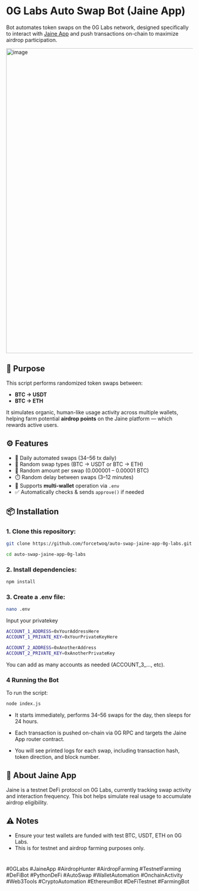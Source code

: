 # 0G Labs Auto Swap Bot (Jaine App)

Bot automates token swaps on the 0G Labs network, designed specifically to interact with [Jaine App](https://test.jaine.app/) and push transactions on-chain to maximize airdrop participation.

<img width="1515" height="823" alt="image" src="https://github.com/user-attachments/assets/06b88e85-a244-4ab7-a2b2-5066edb36c0a" />

## 🎯 Purpose

This script performs randomized token swaps between:

- **BTC → USDT**
- **BTC → ETH**

It simulates organic, human-like usage activity across multiple wallets, helping farm potential **airdrop points** on the Jaine platform — which rewards active users.

## ⚙️ Features

- 🔁 Daily automated swaps (34–56 tx daily)
- 🔄 Random swap types (BTC → USDT or BTC → ETH)
- 🎲 Random amount per swap (0.000001 – 0.00001 BTC)
- ⏱️ Random delay between swaps (3–12 minutes)
- 👥 Supports **multi-wallet** operation via `.env`
- ✅ Automatically checks & sends `approve()` if needed

## 📦 Installation

### 1. Clone this repository:
```bash
git clone https://github.com/forcetwoq/auto-swap-jaine-app-0g-labs.git
```
```bash
cd auto-swap-jaine-app-0g-labs
```
### 2. Install dependencies:
```bash
npm install
```
### 3. Create a .env file:
```bash
nano .env
```
Input your privatekey
```bash
ACCOUNT_1_ADDRESS=0xYourAddressHere
ACCOUNT_1_PRIVATE_KEY=0xYourPrivateKeyHere

ACCOUNT_2_ADDRESS=0xAnotherAddress
ACCOUNT_2_PRIVATE_KEY=0xAnotherPrivateKey
```
You can add as many accounts as needed (ACCOUNT_3_..., etc).

### 4 Running the Bot
To run the script:
```bash
node index.js
```

- It starts immediately, performs 34–56 swaps for the day, then sleeps for 24 hours.

- Each transaction is pushed on-chain via 0G RPC and targets the Jaine App router contract.

- You will see printed logs for each swap, including transaction hash, token direction, and block number.

## 📌 About Jaine App
Jaine is a testnet DeFi protocol on 0G Labs, currently tracking swap activity and interaction frequency.
This bot helps simulate real usage to accumulate airdrop eligibility.

## ⚠️ Notes
- Ensure your test wallets are funded with test BTC, USDT, ETH on 0G Labs.
- This is for testnet and airdrop farming purposes only.
  
# 
#0GLabs #JaineApp #AirdropHunter #AirdropFarming #TestnetFarming #DeFiBot 
#PythonDeFi #AutoSwap #WalletAutomation #OnchainActivity #Web3Tools 
#CryptoAutomation #EthereumBot #DeFiTestnet #FarmingBot
